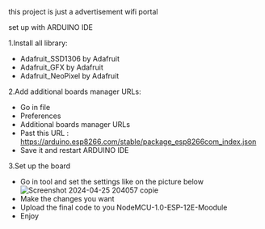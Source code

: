 this project is just a advertisement wifi portal 


set up with ARDUINO IDE

1.Install all library: 
  - Adafruit_SSD1306 by Adafruit
  - Adafruit_GFX by Adafruit 
  - Adafruit_NeoPixel by Adafruit

2.Add additional boards manager URLs:
  - Go in file
  - Preferences 
  - Additional boards manager URLs
  - Past this URL : https://arduino.esp8266.com/stable/package_esp8266com_index.json
  - Save it and restart ARDUINO IDE

3.Set up the board

  - Go in tool and set the settings like on the picture below
  ![Screenshot 2024-04-25 204057 copie](https://github.com/asg02fever/NodeMCU-1.0-ESP-12E-Moodule-/assets/163065176/ad97c148-8ac0-4d48-8954-a104b9051e33)
  - Make the changes you want
  - Upload the final code to you NodeMCU-1.0-ESP-12E-Moodule
  - Enjoy
